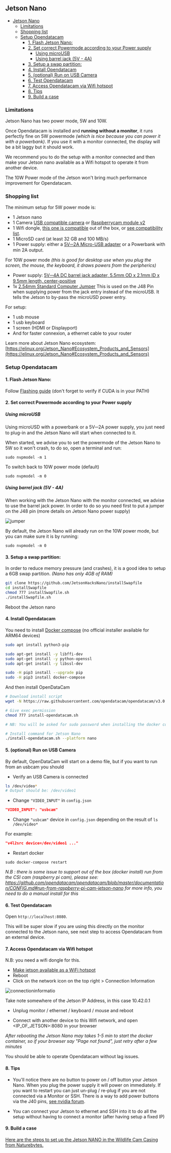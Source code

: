 ## Jetson Nano

- [Jetson Nano](#jetson-nano)
  - [Limitations](#limitations)
  - [Shopping list](#shopping-list)
  - [Setup Opendatacam](#setup-opendatacam)
    - [1. Flash Jetson Nano:](#1-flash-jetson-nano)
    - [2. Set correct Powermode according to your Power supply](#2-set-correct-powermode-according-to-your-power-supply)
      - [Using microUSB](#using-microusb)
      - [Using barrel jack (5V - 4A)](#using-barrel-jack-5v---4a)
    - [3. Setup a swap partition:](#3-setup-a-swap-partition)
    - [4. Install Opendatacam](#4-install-opendatacam)
    - [5. (optional) Run on USB Camera](#5-optional-run-on-usb-camera)
    - [6. Test Opendatacam](#6-test-opendatacam)
    - [7. Access Opendatacam via Wifi hotspot](#7-access-opendatacam-via-wifi-hotspot)
    - [8. Tips](#8-tips)
    - [9. Build a case](#9-build-a-case)

### Limitations

Jetson Nano has two power mode, 5W and 10W.

Once Opendatacam is installed and **running without a monitor**, it runs perfectly fine on 5W powermode _(which is nice because you can power it with a powerbank)_. If you use it with a monitor connected, the display will be a bit laggy but it should work.

We recommend you to do the setup with a monitor connected and then make your Jetson nano available as a Wifi hotspot to operate it from another device.

The 10W Power mode of the Jetson won't bring much performance improvement for Opendatacam.

### Shopping list

The minimum setup for 5W power mode is:

- 1 Jetson nano
- 1 Camera [USB compatible camera](https://elinux.org/Jetson_Nano#Cameras) or [Raspberrycam module v2](https://www.raspberrypi.org/products/camera-module-v2/)
- 1 Wifi dongle, [this one is compatible](https://www.edimax.com/edimax/merchandise/merchandise_detail/data/edimax/in/wireless_adapters_n150/ew-7811un/) out of the box, or [see compatibility list](https://elinux.org/Jetson_Nano#Wireless).
- 1 MicroSD card (at least 32 GB and 100 MB/s)
- 1 Power supply: either a [5V⎓2A Micro-USB adapter](https://www.adafruit.com/product/1995) or a Powerbank with min 2A output.

For 10W power mode _(this is good for desktop use when you plug the screen, the mouse, the keyboard, it draws powers from the peripherics)_

- Power supply: [5V⎓4A DC barrel jack adapter, 5.5mm OD x 2.1mm ID x 9.5mm length, center-positive](https://www.adafruit.com/product/1466)
- 1x [2.54mm Standard Computer Jumper](https://www.amazon.com/2-54mm-Standard-Computer-Jumper-100pack/dp/B00N552DWK/) This is used on the J48 Pin when supplying power from the jack entry instead of the microUSB. It tells the Jetson to by-pass the microUSD power entry.

For setup:

- 1 usb mouse
- 1 usb keyboard
- 1 screen (HDMI or Displayport)
- And for faster connexion, a ethernet cable to your router

Learn more about Jetson Nano ecosystem: [https://elinux.org/Jetson_Nano#Ecosystem_Products_and_Sensors](https://elinux.org/Jetson_Nano#Ecosystem_Products_and_Sensors)

### Setup Opendatacam

#### 1. Flash Jetson Nano:

Follow [Flashing guide](FLASH_JETSON.md#Jetson-Nano) (don't forget to verify if CUDA is in your PATH)

#### 2. Set correct Powermode according to your Power supply

##### Using microUSB

Using microUSD with a powerbank or a 5V⎓2A power supply, you just need to plug-in and the Jetson Nano will start when connected to it.

When started, we advise you to set the powermode of the Jetson Nano to 5W so it won't crash, to do so, open a terminal and run:

```
sudo nvpmodel -m 1
```

To switch back to 10W power mode (default)

```
sudo nvpmodel -m 0
```

##### Using barrel jack (5V - 4A)

When working with the Jetson Nano with the monitor connected, we advise to use the barrel jack power. In order to do so you need first to put a jumper on the J48 pin (more details on Jetson Nano power supply)

![jumper](https://user-images.githubusercontent.com/533590/60701138-edca9500-9efa-11e9-8c51-6e2b421ed44b.png)

By default, the Jetson Nano will already run on the 10W power mode, but you can make sure it is by running:

```
sudo nvpmodel -m 0
```

#### 3. Setup a swap partition:

In order to reduce memory pressure (and crashes), it is a good idea to setup a 6GB swap partition. _(Nano has only 4GB of RAM)_

```bash
git clone https://github.com/JetsonHacksNano/installSwapfile
cd installSwapfile
chmod 777 installSwapfile.sh
./installSwapfile.sh
```

Reboot the Jetson nano

#### 4. Install Opendatacam

You need to install [Docker compose](https://blog.hypriot.com/post/nvidia-jetson-nano-install-docker-compose/) (no official installer available for ARM64 devices)

```bash
sudo apt install python3-pip

sudo apt-get install -y libffi-dev
sudo apt-get install -y python-openssl
sudo apt-get install -y libssl-dev

sudo -H pip3 install --upgrade pip
sudo -H pip3 install docker-compose
```

And then install OpenDataCam

```bash
# Download install script
wget -N https://raw.githubusercontent.com/opendatacam/opendatacam/v3.0.1/docker/install-opendatacam.sh

# Give exec permission
chmod 777 install-opendatacam.sh

# NB: You will be asked for sudo password when installing the docker container

# Install command for Jetson Nano
./install-opendatacam.sh --platform nano
```

#### 5. (optional) Run on USB Camera

By default, OpenDataCam will start on a demo file, but if you want to run from an usbcam you should

- Verify an USB Camera is connected

```bash
ls /dev/video*
# Output should be: /dev/video1
```

- Change `"VIDEO_INPUT"` in `config.json`

```json
"VIDEO_INPUT": "usbcam"
```

- Change `"usbcam"` device in `config.json` depending on the result of `ls /dev/video*`

For example:

```json
"v4l2src device=/dev/video1 ..."
```

- Restart docker

```
sudo docker-compose restart
```

_N.B : there is some issue to support out of the box (docker install) run from the CSI cam (raspberry pi cam), please see: https://github.com/opendatacam/opendatacam/blob/master/documentation/CONFIG.md#run-from-raspberry-pi-cam-jetson-nano for more info, you need to do a manual install for this_

#### 6. Test Opendatacam

Open `http://localhost:8080`.

This will be super slow if you are using this directly on the monitor connected to the Jetson nano, see next step to access Opendatacam from an external device.

#### 7. Access Opendatacam via Wifi hotspot

N.B: you need a wifi dongle for this.

- [Make jetson available as a WiFi hotspot](../WIFI_HOTSPOT_SETUP.md)
- Reboot
- Click on the network icon on the top right > Connection Information

![connectioninformatio](https://user-images.githubusercontent.com/533590/60710337-bf58b400-9f12-11e9-8056-987f0b5ea583.png)

Take note somewhere of the Jetson IP Address, in this case 10.42.0.1

- Unplug monitor / ethernet / keyboard / mouse and reboot

- Connect with another device to this Wifi network, and open <IP_OF_JETSON>:8080 in your browser

_After rebooting the Jetson Nano may takes 1-5 min to start the docker container, so if your browser say "Page not found", just retry after a few minutes_

You should be able to operate Opendatacam without lag issues.

#### 8. Tips

- You'll notice there are no button to power on / off button your Jetson Nano. When you plug the power supply it will power on immediately. If you want to restart you can just un-plug / re-plug if you are not connected via a Monitor or SSH. There is a way to add power buttons via the J40 pins, [see nvidia forum](https://devtalk.nvidia.com/default/topic/1050888/jetson-nano/power-and-suspend-buttons-for-jetson-nano/post/5333577/#5333577).

- You can connect your Jetson to ethernet and SSH into it to do all the setup without having to connect a monitor (after having setup a fixed IP)

#### 9. Build a case

[Here are the steps to set up the Jetson NANO in the Wildlife Cam Casing from Naturebytes.](HOUSING.md)
